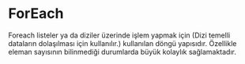 # ForEach
Foreach listeler ya da diziler üzerinde işlem yapmak için (Dizi temelli dataların dolaşılması için kullanılır.)  kullanılan döngü yapısıdır. Özellikle eleman sayısının bilinmediği durumlarda büyük kolaylık sağlamaktadır.
